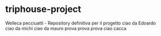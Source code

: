 # triphouse-project
Welleca pecciuatti - Repository definitiva per il progetto
ciao da Edoardo
ciao da michi
ciao da mauro
prova prova prova
ciao cacca